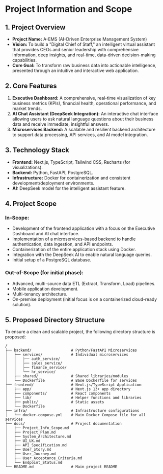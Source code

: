 # Project Information and Scope

## 1. Project Overview

- **Project Name:** A-EMS (AI-Driven Enterprise Management System)
- **Vision:** To build a "Digital Chief of Staff," an intelligent virtual assistant that provides CEOs and senior leadership with comprehensive information, deep insights, and real-time, data-driven decision-making capabilities.
- **Core Goal:** To transform raw business data into actionable intelligence, presented through an intuitive and interactive web application.

## 2. Core Features

1.  **Executive Dashboard:** A comprehensive, real-time visualization of key business metrics (KPIs), financial health, operational performance, and market trends.
2.  **AI Chat Assistant (DeepSeek Integration):** An interactive chat interface allowing users to ask natural language questions about their business data and receive immediate, insightful answers.
3.  **Microservices Backend:** A scalable and resilient backend architecture to support data processing, API services, and AI model integration.

## 3. Technology Stack

- **Frontend:** Next.js, TypeScript, Tailwind CSS, Recharts (for visualizations).
- **Backend:** Python, FastAPI, PostgreSQL.
- **Infrastructure:** Docker for containerization and consistent development/deployment environments.
- **AI:** DeepSeek model for the intelligent assistant feature.

## 4. Project Scope

### In-Scope:

- Development of the frontend application with a focus on the Executive Dashboard and AI chat interface.
- Implementation of a microservices-based backend to handle authentication, data ingestion, and API endpoints.
- Containerization of the entire application stack using Docker.
- Integration with the DeepSeek AI to enable natural language queries.
- Initial setup of a PostgreSQL database.

### Out-of-Scope (for initial phase):

- Advanced, multi-source data ETL (Extract, Transform, Load) pipelines.
- Mobile application development.
- Multi-tenancy architecture.
- On-premise deployment (initial focus is on a containerized cloud-ready solution).

## 5. Proposed Directory Structure

To ensure a clean and scalable project, the following directory structure is proposed:

```
/
├── backend/                  # Python/FastAPI Microservices
│   ├── services/             # Individual microservices
│   │   ├── auth_service/
│   │   ├── sales_service/
│   │   ├── finance_service/
│   │   └── hr_service/
│   ├── shared/               # Shared libraries/modules
│   └── Dockerfile            # Base Dockerfile for services
├── frontend/                 # Next.js/TypeScript Application
│   ├── app/                  # Next.js 13+ app directory
│   ├── components/           # React components
│   ├── lib/                  # Helper functions and libraries
│   ├── public/               # Static assets
│   └── Dockerfile
├── infra/                    # Infrastructure configurations
│   └── docker-compose.yml    # Main Docker Compose file for all services
├── docs/                     # Project documentation
│   ├── Project_Info_Scope.md
│   ├── Project_Plan.md
│   ├── System_Architecture.md
│   ├── UI_UX.md
│   ├── API_Specification.md
│   ├── User_Story.md
│   ├── User_Journey.md
│   ├── User_Acceptance_Criteria.md
│   └── Endpoint_Status.md
└── README.md                 # Main project README
```
